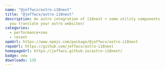 ```yaml
---
name: "@jeffwcx/astro-i18next"
title: "@jeffwcx/astro-i18next"
description: An astro integration of i18next + some utility components to help
  you translate your astro websites!
categories:
  - performance+seo
  - recent
npmUrl: https://www.npmjs.com/package/@jeffwcx/astro-i18next
repoUrl: https://github.com/jeffwcx/astro-i18next
homepageUrl: https://jeffwcx.github.io/astro-i18next/
badge: new
downloads: 135
---
```

